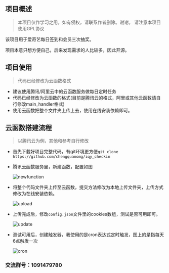 ## 项目概述

> 本项目仅作学习之用，如有侵权，请联系作者删除。谢谢。
> 请注意本项目使用GPL协议

该项目用于爱奇艺每日签到和会员三次抽奖。

项目本意只想方便自己，后来发现需求的人比较多，因此开源。

## 项目使用

> 代码已经修改为云函数格式

+ 建议使用腾讯/阿里云中的云函数服务做每日定时任务
+ 代码已经修改为云函数的格式(目前是腾讯云的格式，阿里或其他云函数请自行修改main_handler格式)
+ 使用云函数把整个文件夹上传上去，使用在线安装依赖即可。

## 云函数搭建流程

> 以腾讯云为例，其他和参考自行修改

+ 首先下载好项目完整代码，有git环境更方便`git clone https://github.com/chengquanomg/iqy_checkin`

+ 腾讯云函数服务里，新建函数，配置如图

  ![newfunction](https://github.com/chengquanomg/iqy_checkin/blob/master/images/newfunction.png)

+ 将整个代码文件夹上传至云函数，提交方法修改为本地上传文件夹，上传方式修改为在线安装依赖。

  ![upload](https://github.com/chengquanomg/iqy_checkin/blob/master/images/upload.png)

+ 上传完成后，修改`config.json`文件里的cookies数组，测试是否可用即可。

  ![update](https://github.com/chengquanomg/iqy_checkin/blob/master/images/update.png)

+ 测试可用后，创建触发器，我使用的是cron表达式定时触发，图上的是指每天6点触发一次

  ![cron](https://github.com/chengquanomg/iqy_checkin/blob/master/images/cron.png)

### 交流群号：1091479780

